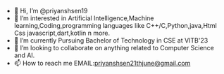 - 👋 Hi, I’m @priyanshsen19
- 👀 I’m interested in Artificial Intelligence,Machine learning,Coding,programming languages like C++/C,Python,java,Html Css javascript,dart,kotlin n more.
- 🌱 I’m currently Pursuing Bachelor of Technology in CSE at VITB'23
- 💞️ I’m looking to collaborate on anything related to Computer Science and AI.
- 📫 How to reach me EMAIL:priyanshsen21thjune@gmail.com

<!---
priyanshsen19/priyanshsen19 is a ✨ special ✨ repository because its `README.md` (this file) appears on your GitHub profile.
You can click the Preview link to take a look at your changes.
--->
